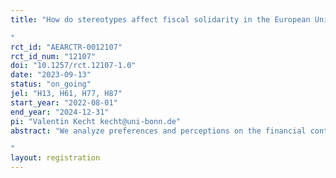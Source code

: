 ```yaml
---
title: "How do stereotypes affect fiscal solidarity in the European Union? A survey experiment 
"
rct_id: "AEARCTR-0012107"
rct_id_num: "12107"
doi: "10.1257/rct.12107-1.0"
date: "2023-09-13"
status: "on_going"
jel: "H13, H61, H77, H87"
start_year: "2022-08-01"
end_year: "2024-12-31"
pi: "Valentin Kecht kecht@uni-bonn.de"
abstract: "We analyze preferences and perceptions on the financial contributions of individual EU member states to the budget of the Union, using a representative panel of German households. We ask subjects to estimate the annual gross contribution to the EU budget as a percentage of annual gross national income of the six most populous EU countries. In a next step, the subjects are randomly assigned to treatment groups which receive different information concerning the gross and net contribution of EU countries to the EU budget. Based on the information available to the respondents, they are asked whether they would raise or lower the annual contribution of Germany to the EU budget. In the final question, we confront the subjects in the panel with the question whether other EU countries generally contribute too little to the EU budget. 
"
layout: registration
---
```


